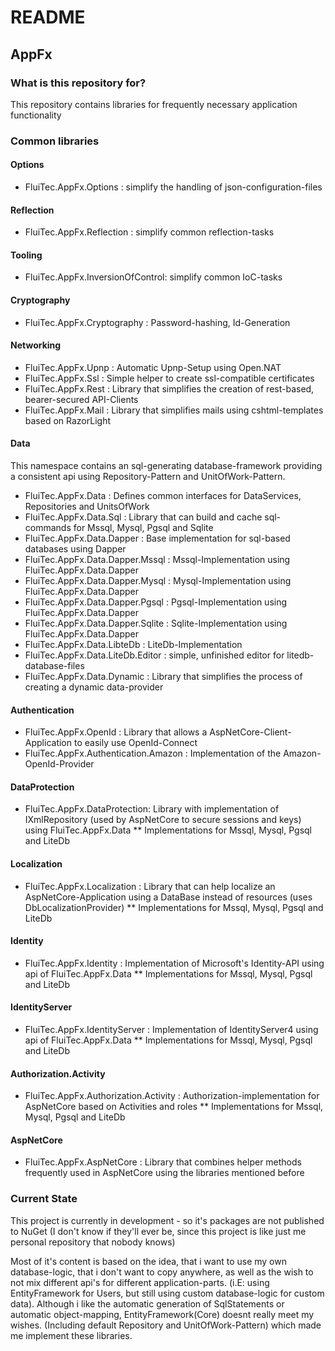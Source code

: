 # README #

## AppFx ##

### What is this repository for? ###
This repository contains libraries for frequently necessary application functionality

### Common libraries ###

#### Options ####
* FluiTec.AppFx.Options : simplify the handling of json-configuration-files

#### Reflection ####
* FluiTec.AppFx.Reflection : simplify common reflection-tasks

#### Tooling ####
* FluiTec.AppFx.InversionOfControl: simplify common IoC-tasks

#### Cryptography ####
* FluiTec.AppFx.Cryptography : Password-hashing, Id-Generation

#### Networking ####
* FluiTec.AppFx.Upnp : Automatic Upnp-Setup using Open.NAT
* FluiTec.AppFx.Ssl : Simple helper to create ssl-compatible certificates
* FluiTec.AppFx.Rest : Library that simplifies the creation of rest-based, bearer-secured API-Clients
* FluiTec.AppFx.Mail : Library that simplifies mails using cshtml-templates based on RazorLight

#### Data ####
This namespace contains an sql-generating database-framework providing a consistent api using
Repository-Pattern and UnitOfWork-Pattern.
* FluiTec.AppFx.Data : Defines common interfaces for DataServices, Repositories and UnitsOfWork
* FluiTec.AppFx.Data.Sql : Library that can build and cache sql-commands for Mssql, Mysql, Pgsql and Sqlite
* FluiTec.AppFx.Data.Dapper : Base implementation for sql-based databases using Dapper
* FluiTec.AppFx.Data.Dapper.Mssql : Mssql-Implementation using FluiTec.AppFx.Data.Dapper
* FluiTec.AppFx.Data.Dapper.Mysql : Mysql-Implementation using FluiTec.AppFx.Data.Dapper
* FluiTec.AppFx.Data.Dapper.Pgsql : Pgsql-Implementation using FluiTec.AppFx.Data.Dapper
* FluiTec.AppFx.Data.Dapper.Sqlite : Sqlite-Implementation using FluiTec.AppFx.Data.Dapper
* FluiTec.AppFx.Data.LibteDb : LiteDb-Implementation
* FluiTec.AppFx.Data.LiteDb.Editor : simple, unfinished editor for litedb-database-files
* FluiTec.AppFx.Data.Dynamic : Library that simplifies the process of creating a dynamic data-provider

#### Authentication ####
* FluiTec.AppFx.OpenId : Library that allows a AspNetCore-Client-Application to easily use OpenId-Connect
* FluiTec.AppFx.Authentication.Amazon : Implementation of the Amazon-OpenId-Provider

#### DataProtection ####
* FluiTec.AppFx.DataProtection: Library with implementation of IXmlRepository (used by AspNetCore to secure sessions and keys)
                                using FluiTec.AppFx.Data
** Implementations for Mssql, Mysql, Pgsql and LiteDb

#### Localization ####
* FluiTec.AppFx.Localization : Library that can help localize an AspNetCore-Application using a DataBase instead of resources
                               (uses DbLocalizationProvider)
** Implementations for Mssql, Mysql, Pgsql and LiteDb

#### Identity ####
* FluiTec.AppFx.Identity : Implementation of Microsoft's Identity-API using api of FluiTec.AppFx.Data
** Implementations for Mssql, Mysql, Pgsql and LiteDb

#### IdentityServer ####
* FluiTec.AppFx.IdentityServer : Implementation of IdentityServer4 using api of FluiTec.AppFx.Data
** Implementations for Mssql, Mysql, Pgsql and LiteDb

#### Authorization.Activity ####
* FluiTec.AppFx.Authorization.Activity : Authorization-implementation for AspNetCore based on Activities and roles
** Implementations for Mssql, Mysql, Pgsql and LiteDb

#### AspNetCore ####
* FluiTec.AppFx.AspNetCore : Library that combines helper methods frequently used in AspNetCore using the libraries mentioned before

### Current State ###
This project is currently in development - so it's packages are not published to NuGet
(I don't know if they'll ever be, since this project is like just me personal repository that nobody knows)

Most of it's content is based on the idea, that i want to use my own database-logic, that i don't want to copy anywhere,
as well as the wish to not mix different api's for different application-parts. (i.E: using EntityFramework for Users, but still using
custom database-logic for custom data). Although i like the automatic generation of SqlStatements or automatic object-mapping,
EntityFramework(Core) doesnt really meet my wishes. (Including default Repository and UnitOfWork-Pattern) which made me implement these
libraries.